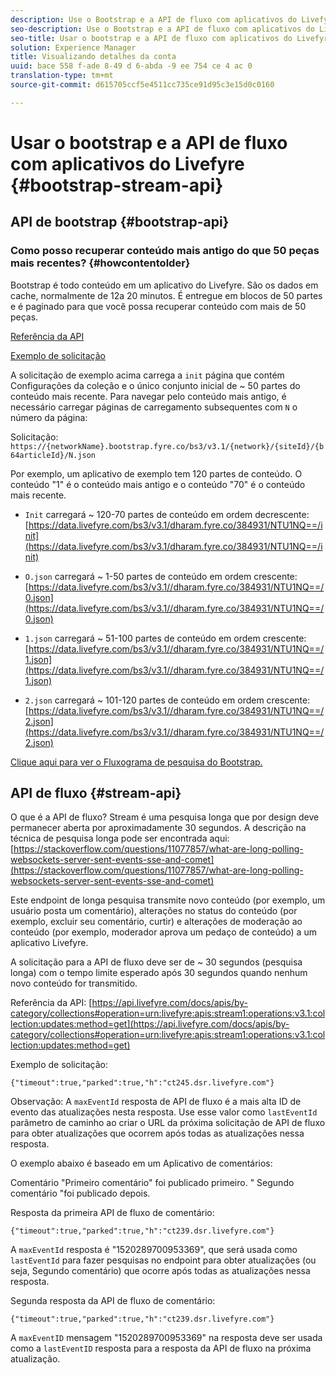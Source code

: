 ```yaml
---
description: Use o Bootstrap e a API de fluxo com aplicativos do Livefyre.
seo-description: Use o Bootstrap e a API de fluxo com aplicativos do Livefyre.
seo-title: Usar o bootstrap e a API de fluxo com aplicativos do Livefyre
solution: Experience Manager
title: Visualizando detalhes da conta
uuid: bace 558 f-ade 8-49 d 6-abda -9 ee 754 ce 4 ac 0
translation-type: tm+mt
source-git-commit: d615705ccf5e4511cc735ce91d95c3e15d0c0160

---
```



# Usar o bootstrap e a API de fluxo com aplicativos do Livefyre {#bootstrap-stream-api}

## API de bootstrap {#bootstrap-api}

### Como posso recuperar conteúdo mais antigo do que 50 peças mais recentes? {#howcontentolder}

Bootstrap é todo conteúdo em um aplicativo do Livefyre. São os dados em cache, normalmente de 12a 20 minutos. É entregue em blocos de 50 partes e é paginado para que você possa recuperar conteúdo com mais de 50 peças.

[Referência da API](https://api.livefyre.com/docs/apis/by-category/collections#operation=urn:livefyre:apis:bootstrap:operations:bs3:v3.1:network:site:article:init:method=get)

[Exemplo de solicitação](https://data.livefyre.com/bs3/v3.1/dharam.fyre.co/384931/NTU1NQ==/init)

A solicitação de exemplo acima carrega a `init` página que contém Configurações da coleção e o único conjunto inicial de ~ 50 partes do conteúdo mais recente. Para navegar pelo conteúdo mais antigo, é necessário carregar páginas de carregamento subsequentes com `N` o número da página:

Solicitação: `https://{networkName}.bootstrap.fyre.co/bs3/v3.1/{network}/{siteId}/{b64articleId}/N.json`

Por exemplo, um aplicativo de exemplo tem 120 partes de conteúdo. O conteúdo "1" é o conteúdo mais antigo e o conteúdo "70" é o conteúdo mais recente.

* `Init` carregará ~ 120-70 partes de conteúdo em ordem decrescente: [https://data.livefyre.com/bs3/v3.1/dharam.fyre.co/384931/NTU1NQ==/init](https://data.livefyre.com/bs3/v3.1/dharam.fyre.co/384931/NTU1NQ==/init)

* `O.json` carregará ~ 1-50 partes de conteúdo em ordem crescente: [https://data.livefyre.com/bs3/v3.1//dharam.fyre.co/384931/NTU1NQ==/0.json](https://data.livefyre.com/bs3/v3.1//dharam.fyre.co/384931/NTU1NQ==/0.json)

* `1.json` carregará ~ 51-100 partes de conteúdo em ordem crescente: [https://data.livefyre.com/bs3/v3.1//dharam.fyre.co/384931/NTU1NQ==/1.json](https://data.livefyre.com/bs3/v3.1//dharam.fyre.co/384931/NTU1NQ==/1.json)

* `2.json` carregará ~ 101-120 partes de conteúdo em ordem crescente:[https://data.livefyre.com/bs3/v3.1//dharam.fyre.co/384931/NTU1NQ==/2.json](https://data.livefyre.com/bs3/v3.1//dharam.fyre.co/384931/NTU1NQ==/2.json)

[Clique aqui para ver o Fluxograma de pesquisa do Bootstrap.](https://marketing-resource-help.s3.amazonaws.com/resources/help/en_US/livefyre/bootstrap-poll-flowchart.pdf)

## API de fluxo {#stream-api}

O que é a API de fluxo?
Stream é uma pesquisa longa que por design deve permanecer aberta por aproximadamente 30 segundos. A descrição na técnica de pesquisa longa pode ser encontrada aqui: [https://stackoverflow.com/questions/11077857/what-are-long-polling-websockets-server-sent-events-sse-and-comet](https://stackoverflow.com/questions/11077857/what-are-long-polling-websockets-server-sent-events-sse-and-comet)

Este endpoint de longa pesquisa transmite novo conteúdo (por exemplo, um usuário posta um comentário), alterações no status do conteúdo (por exemplo, excluir seu comentário, curtir) e alterações de moderação ao conteúdo (por exemplo, moderador aprova um pedaço de conteúdo) a um aplicativo Livefyre.

A solicitação para a API de fluxo deve ser de ~ 30 segundos (pesquisa longa) com o tempo limite esperado após 30 segundos quando nenhum novo conteúdo for transmitido.

Referência da API: [https://api.livefyre.com/docs/apis/by-category/collections#operation=urn:livefyre:apis:stream1:operations:v3.1:collection:updates:method=get](https://api.livefyre.com/docs/apis/by-category/collections#operation=urn:livefyre:apis:stream1:operations:v3.1:collection:updates:method=get)

Exemplo de solicitação:

`{"timeout":true,"parked":true,"h":"ct245.dsr.livefyre.com"}`

Observação: A `maxEventId` resposta de API de fluxo é a mais alta ID de evento das atualizações nesta resposta. Use esse valor como `lastEventId` parâmetro de caminho ao criar o URL da próxima solicitação de API de fluxo para obter atualizações que ocorrem após todas as atualizações nessa resposta.

O exemplo abaixo é baseado em um Aplicativo de comentários:

Comentário "Primeiro comentário" foi publicado primeiro. " Segundo comentário "foi publicado depois.

Resposta da primeira API de fluxo de comentário:

`{"timeout":true,"parked":true,"h":"ct239.dsr.livefyre.com"}`

A `maxEventId` resposta é "1520289700953369", que será usada como `lastEventId` para fazer pesquisas no endpoint para obter atualizações (ou seja, Segundo comentário) que ocorre após todas as atualizações nessa resposta.

Segunda resposta da API de fluxo de comentário:

`{"timeout":true,"parked":true,"h":"ct239.dsr.livefyre.com"}`

A `maxEventID` mensagem "1520289700953369" na resposta deve ser usada como a `lastEventID` resposta para a resposta da API de fluxo na próxima atualização.